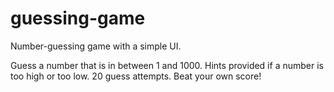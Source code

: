 # guessing-game
Number-guessing game with a simple UI. 

Guess a number that is in between 1 and 1000. Hints provided if a number is too high or too low. 20 guess attempts. Beat your own score!
